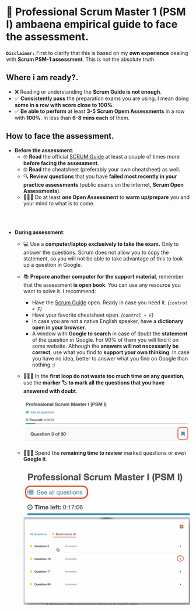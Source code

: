 # 📝 Professional Scrum Master 1 (PSM I) **ambaena empirical guide** to face the assessment.

**`Disclaimer:`** First to clarify that this is based on my **own experience** dealing with **Scrum PSM-1 assessment**. This is not the absolute truth.

## **Where** i am ready?.

- ❌ Reading or understanding the **Scrum Guide is not enough**.
- ✅ **Consistently pass** the preparation exams you are using. I mean doing **some in a row with score close to 100%**.
- ✅ **Be able to perform** at least **3-5 Scrum Opem Assessments** in a row with **100%**. In less than **6-8 mins each** of them.

## **How** to face the assessment.


- **Before the assessment**:
    - 🤓 **Read** the official [SCRUM Guide](https://scrumguides.org/scrum-guide.html) at least a couple of times more **before facing the assessment**.
    - 🤓 **Read** the cheatsheet (preferably your own cheatsheet) as well. 
    - 🔍 **Review questions** that you have **failed most recently in your practice assessments** (public exams on the internet, **Scrum Open Assessments**).
    - 🏋🏻‍♂️ Do at least **one Open Assessment** to **warm up/prepare** you and your mind to what is to come.
</br>
</br>

- **During assessment**:
    - 💻 Use a **computer/laptop exclusively to take the exam.** Only to answer the questions. Scrum does not allow you to copy the statement, so you will not be able to take advantage of this to look up a question in Google. 
    - 📚 **Prepare another computer for the support material**, remember that the assessment **is open book**. You can use any resource you want to solve it. I recommend:
        - Have the [Scrum Guide](https://scrumguides.org/scrum-guide.html) open. Ready in case you need it. *(`control + F`)*
        - Have your favorite cheatsheet open. *(`control + F`)*
        - In case you are not a native English speaker, have a **dictionary open in your browser**.
        - A window with **Google to search** in case of doubt the **statement** of the question in Google. For 90% of them you will find it on some website. Although the **answers will not necessarily be correct**, use what you find to **support your own thinking**. In case you have no idea, better to answer what you find on Google than nothing :)
    - 🏃🏻‍♂️ In the **first loop do not waste too much time on any question**, use the **marker 🏷 to mark all the questions that you have answered with doubt**. 

        ![](/img/bookmark.png)
    - 🕵🏻‍♂️ Spend the **remaining time to review** marked questions or even **Google it**.

        ![](/img/see-all-questions.png)
        ![](/img/bookmarked-questions.png)

